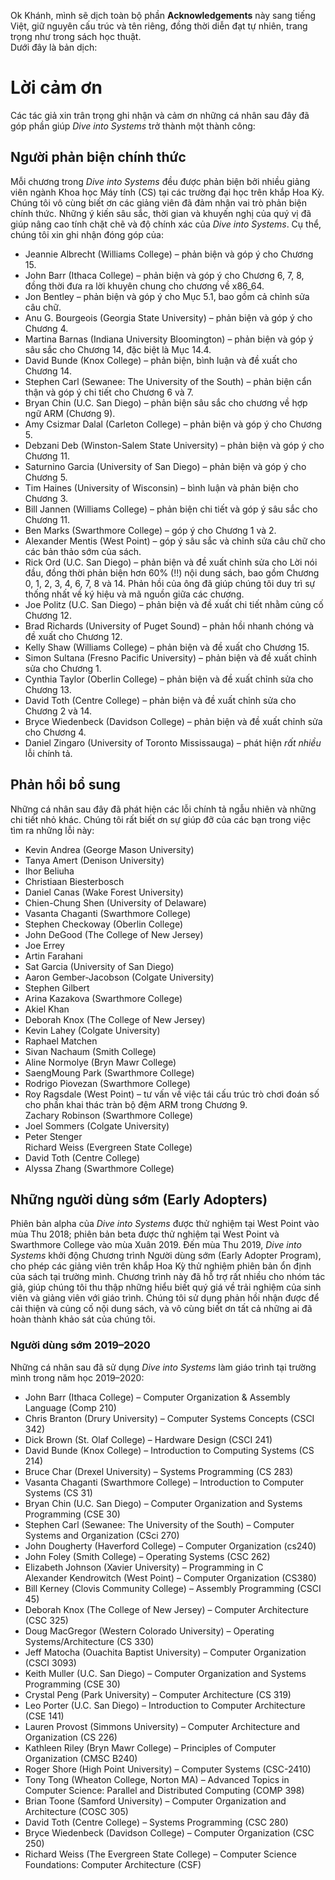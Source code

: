 Ok Khánh, mình sẽ dịch toàn bộ phần **Acknowledgements** này sang tiếng Việt, giữ nguyên cấu trúc và tên riêng, đồng thời diễn đạt tự nhiên, trang trọng như trong sách học thuật.  
Dưới đây là bản dịch:

# Lời cảm ơn

Các tác giả xin trân trọng ghi nhận và cảm ơn những cá nhân sau đây đã góp phần giúp *Dive into Systems* trở thành một thành công:

## Người phản biện chính thức

Mỗi chương trong *Dive into Systems* đều được phản biện bởi nhiều giảng viên ngành Khoa học Máy tính (CS) tại các trường đại học trên khắp Hoa Kỳ. Chúng tôi vô cùng biết ơn các giảng viên đã đảm nhận vai trò phản biện chính thức. Những ý kiến sâu sắc, thời gian và khuyến nghị của quý vị đã giúp nâng cao tính chặt chẽ và độ chính xác của *Dive into Systems*. Cụ thể, chúng tôi xin ghi nhận đóng góp của:

- Jeannie Albrecht (Williams College) – phản biện và góp ý cho Chương 15.  
- John Barr (Ithaca College) – phản biện và góp ý cho Chương 6, 7, 8, đồng thời đưa ra lời khuyên chung cho chương về x86_64.  
- Jon Bentley – phản biện và góp ý cho Mục 5.1, bao gồm cả chỉnh sửa câu chữ.  
- Anu G. Bourgeois (Georgia State University) – phản biện và góp ý cho Chương 4.  
- Martina Barnas (Indiana University Bloomington) – phản biện và góp ý sâu sắc cho Chương 14, đặc biệt là Mục 14.4.  
- David Bunde (Knox College) – phản biện, bình luận và đề xuất cho Chương 14.  
- Stephen Carl (Sewanee: The University of the South) – phản biện cẩn thận và góp ý chi tiết cho Chương 6 và 7.  
- Bryan Chin (U.C. San Diego) – phản biện sâu sắc cho chương về hợp ngữ ARM (Chương 9).  
- Amy Csizmar Dalal (Carleton College) – phản biện và góp ý cho Chương 5.  
- Debzani Deb (Winston-Salem State University) – phản biện và góp ý cho Chương 11.  
- Saturnino Garcia (University of San Diego) – phản biện và góp ý cho Chương 5.  
- Tim Haines (University of Wisconsin) – bình luận và phản biện cho Chương 3.  
- Bill Jannen (Williams College) – phản biện chi tiết và góp ý sâu sắc cho Chương 11.  
- Ben Marks (Swarthmore College) – góp ý cho Chương 1 và 2.  
- Alexander Mentis (West Point) – góp ý sâu sắc và chỉnh sửa câu chữ cho các bản thảo sớm của sách.  
- Rick Ord (U.C. San Diego) – phản biện và đề xuất chỉnh sửa cho Lời nói đầu, đồng thời phản biện hơn 60% (!!) nội dung sách, bao gồm Chương 0, 1, 2, 3, 4, 6, 7, 8 và 14. Phản hồi của ông đã giúp chúng tôi duy trì sự thống nhất về ký hiệu và mã nguồn giữa các chương.  
- Joe Politz (U.C. San Diego) – phản biện và đề xuất chi tiết nhằm củng cố Chương 12.  
- Brad Richards (University of Puget Sound) – phản hồi nhanh chóng và đề xuất cho Chương 12.  
- Kelly Shaw (Williams College) – phản biện và đề xuất cho Chương 15.  
- Simon Sultana (Fresno Pacific University) – phản biện và đề xuất chỉnh sửa cho Chương 1.  
- Cynthia Taylor (Oberlin College) – phản biện và đề xuất chỉnh sửa cho Chương 13.  
- David Toth (Centre College) – phản biện và đề xuất chỉnh sửa cho Chương 2 và 14.  
- Bryce Wiedenbeck (Davidson College) – phản biện và đề xuất chỉnh sửa cho Chương 4.  
- Daniel Zingaro (University of Toronto Mississauga) – phát hiện *rất nhiều* lỗi chính tả.

## Phản hồi bổ sung

Những cá nhân sau đây đã phát hiện các lỗi chính tả ngẫu nhiên và những chi tiết nhỏ khác. Chúng tôi rất biết ơn sự giúp đỡ của các bạn trong việc tìm ra những lỗi này:

- Kevin Andrea (George Mason University)  
- Tanya Amert (Denison University)  
- Ihor Beliuha  
- Christiaan Biesterbosch  
- Daniel Canas (Wake Forest University)  
- Chien-Chung Shen (University of Delaware)  
- Vasanta Chaganti (Swarthmore College)  
- Stephen Checkoway (Oberlin College)  
- John DeGood (The College of New Jersey)  
- Joe Errey  
- Artin Farahani  
- Sat Garcia (University of San Diego)  
- Aaron Gember-Jacobson (Colgate University)  
- Stephen Gilbert  
- Arina Kazakova (Swarthmore College)  
- Akiel Khan  
- Deborah Knox (The College of New Jersey)  
- Kevin Lahey (Colgate University)  
- Raphael Matchen  
- Sivan Nachaum (Smith College)  
- Aline Normolye (Bryn Mawr College)  
- SaengMoung Park (Swarthmore College)  
- Rodrigo Piovezan (Swarthmore College)  
- Roy Ragsdale (West Point) – tư vấn về việc tái cấu trúc trò chơi đoán số cho phần khai thác tràn bộ đệm ARM trong Chương 9.  
Zachary Robinson (Swarthmore College)  
- Joel Sommers (Colgate University)  
- Peter Stenger  
Richard Weiss (Evergreen State College)  
- David Toth (Centre College)  
- Alyssa Zhang (Swarthmore College)  

## Những người dùng sớm (Early Adopters)

Phiên bản alpha của *Dive into Systems* được thử nghiệm tại West Point vào mùa Thu 2018; phiên bản beta được thử nghiệm tại West Point và Swarthmore College vào mùa Xuân 2019. Đến mùa Thu 2019, *Dive into Systems* khởi động Chương trình Người dùng sớm (Early Adopter Program), cho phép các giảng viên trên khắp Hoa Kỳ thử nghiệm phiên bản ổn định của sách tại trường mình. Chương trình này đã hỗ trợ rất nhiều cho nhóm tác giả, giúp chúng tôi thu thập những hiểu biết quý giá về trải nghiệm của sinh viên và giảng viên với giáo trình. Chúng tôi sử dụng phản hồi nhận được để cải thiện và củng cố nội dung sách, và vô cùng biết ơn tất cả những ai đã hoàn thành khảo sát của chúng tôi.

### Người dùng sớm 2019–2020

Những cá nhân sau đã sử dụng *Dive into Systems* làm giáo trình tại trường mình trong năm học 2019–2020:

- John Barr (Ithaca College) – Computer Organization & Assembly Language (Comp 210)  
- Chris Branton (Drury University) – Computer Systems Concepts (CSCI 342)  
- Dick Brown (St. Olaf College) – Hardware Design (CSCI 241)  
- David Bunde (Knox College) – Introduction to Computing Systems (CS 214)  
- Bruce Char (Drexel University) – Systems Programming (CS 283)  
- Vasanta Chaganti (Swarthmore College) – Introduction to Computer Systems (CS 31)  
- Bryan Chin (U.C. San Diego) – Computer Organization and Systems Programming (CSE 30)  
- Stephen Carl (Sewanee: The University of the South) – Computer Systems and Organization (CSci 270)  
- John Dougherty (Haverford College) – Computer Organization (cs240)  
- John Foley (Smith College) – Operating Systems (CSC 262)  
- Elizabeth Johnson (Xavier University) – Programming in C  
Alexander Kendrowitch (West Point) – Computer Organization (CS380)  
- Bill Kerney (Clovis Community College) – Assembly Programming (CSCI 45)  
- Deborah Knox (The College of New Jersey) – Computer Architecture (CSC 325)  
- Doug MacGregor (Western Colorado University) – Operating Systems/Architecture (CS 330)  
- Jeff Matocha (Ouachita Baptist University) – Computer Organization (CSCI 3093)  
- Keith Muller (U.C. San Diego) – Computer Organization and Systems Programming (CSE 30)  
- Crystal Peng (Park University) – Computer Architecture (CS 319)  
- Leo Porter (U.C. San Diego) – Introduction to Computer Architecture (CSE 141)  
- Lauren Provost (Simmons University) – Computer Architecture and Organization (CS 226)  
- Kathleen Riley (Bryn Mawr College) – Principles of Computer Organization (CMSC B240)  
- Roger Shore (High Point University) – Computer Systems (CSC-2410)  
- Tony Tong (Wheaton College, Norton MA) – Advanced Topics in Computer Science: Parallel and Distributed Computing (COMP 398)  
- Brian Toone (Samford University) – Computer Organization and Architecture (COSC 305)  
- David Toth (Centre College) – Systems Programming (CSC 280)  
- Bryce Wiedenbeck (Davidson College) – Computer Organization (CSC 250)  
- Richard Weiss (The Evergreen State College) – Computer Science Foundations: Computer Architecture (CSF)  